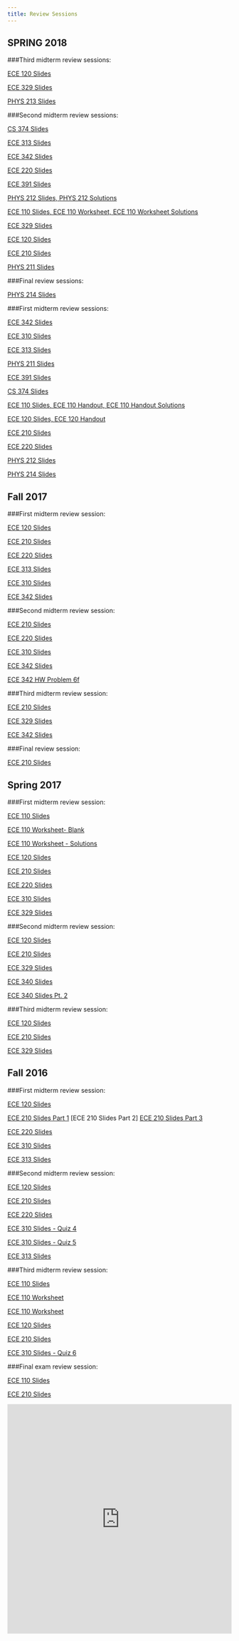 ```yaml
---
title: Review Sessions
---
```


SPRING 2018
-----------

###Third midterm review sessions:

[ECE 120 Slides](/assets/files/HKNECE120ReviewSession3SP18.pdf)

[ECE 329 Slides](/assets/files/HKNECE329ReviewSession3SP18.zip)

[PHYS 213 Slides](/assets/files/HKNPHYS213ReviewSession1SP18.pptx)

###Second midterm review sessions:

[CS 374 Slides](/assets/files/HKNCS374ReviewSession2SP18.pdf)

[ECE 313 Slides](/assets/files/HKNECE313ReviewSession2SP18.pdf)

[ECE 342 Slides](/assets/files/HKNECE342ReviewSession2SP18.pptx)

[ECE 220 Slides](/assets/files/HKNECE220ReviewSession2SP18.pdf)

[ECE 391 Slides](/assets/files/HKNECE391ReviewSession2SP18.pptx)

[PHYS 212 Slides, ](/assets/files/HKNPHYS212ReviewSession2SP18.pptx)
[PHYS 212 Solutions](/assets/files/HKNPHYS212ReviewSession2SP18_problems_soln.zip)

[ECE 110 Slides, ](/assets/files/HKNECE110ReviewSession2SP18.pdf)
[ECE 110 Worksheet, ](/assets/files/HKNECE110ReviewSession2SP18_handout.pdf)
[ECE 110 Worksheet Solutions](/assets/files/HKNECE110ReviewSession2SP18_handout_soln.pdf)


[ECE 329 Slides](/assets/files/HKNECE329ReviewSession2SP18.pptx)

[ECE 120 Slides](/assets/files/HKNECE120ReviewSession2SP18.pdf)

[ECE 210 Slides](/assets/files/HKNECE210ReviewSession2SP18.pptx)

[PHYS 211 Slides](/assets/files/HKNPHYS211ReviewSession2SP18.pdf)

###Final review sessions:

[PHYS 214 Slides](/assets/files/HKNPHYS214ReviewSession2SP18.pptx)

###First midterm review sessions:

[ECE 342 Slides](/assets/files/ECE342-Review-Sessions-1-Sp18.pptx)

[ECE 310 Slides](/assets/files/HKNECE310ReviewSession1SP18.pdf)

[ECE 313 Slides](/assets/files/HKNECE313ReviewSession1SP18.pdf)

[PHYS 211 Slides](/assets/files/HKNPHYS211ReviewSession1SP18.pdf)

[ECE 391 Slides](/assets/files/HKNECE391ReviewSession1SP18.pdf)

[CS 374 Slides](/assets/files/HKNECE374ReviewSession1SP18.pdf)

[ECE 110 Slides, ](/assets/files/HKNECE110ReviewSession1SP18.pdf)
[ECE 110 Handout, ](/assets/files/HKNECE110ReviewSession1SP18_Handout.pdf)
[ECE 110 Handout Solutions](/assets/files/HKNECE110ReviewSession1SP18_Handout_Sols.pdf)

[ECE 120 Slides, ](/assets/files/HKNECE120ReviewSession1SP18.pptx)
[ECE 120 Handout](/assets/files/HKNECE120ReviewSession1SP18_Handout.pdf)

[ECE 210 Slides](/assets/files/HKNECE210ReviewSession1SP18.pdf)

[ECE 220 Slides](/assets/files/HKNECE220ReviewSession1SP18.pptx)

[PHYS 212 Slides](/assets/files/HKNPHYS212ReviewSession1SP18.pptx)

[PHYS 214 Slides](/assets/files/HKNPHYS214ReviewSession1SP18.pptx)

Fall 2017
-----------

###First midterm review session:

[ECE 120 Slides](/assets/files/HKNECE120ReviewSession1FA17.pdf)

[ECE 210 Slides](/assets/files/HKNECE210ReviewSession1FA17.pdf)

[ECE 220 Slides](/assets/files/HKNECE220ReviewSession1FA17.pptx)

[ECE 313 Slides](/assets/files/ECE313-Review-Session-1-Fa17.pdf)

[ECE 310 Slides](/assets/files/HKNECE310ReviewSession1FA17.pdf)

[ECE 342 Slides](/assets/files/ECE342-Review-Session-1-Fa17.pptx)

###Second midterm review session:

[ECE 210 Slides](/assets/files/210-Midterm-2.pptx)

[ECE 220 Slides](/assets/files/ECE_220_exam2_review_fa17.pdf)

[ECE 310 Slides](/assets/files/HKNECE310ReviewSession2FA17.pdf)

[ECE 342 Slides](/assets/files/ECE342-Review-Session-2-Fa17.pdf)

[ECE 342 HW Problem 6f](/assets/files/ECE342hw6_2f.pdf)

###Third midterm review session:

[ECE 210 Slides](/assets/files/HKNECE210ReviewSession3FA17.pdf)

[ECE 329 Slides](/assets/files/ECE_329_exam_3_review_fa17.pdf)

[ECE 342 Slides](/assets/files/ECE_342_exam3_review_fa17.pdf)

###Final review session:

[ECE 210 Slides](/assets/files/HKNECE210ReviewSession4FA17.pdf)

Spring 2017
-----------

###First midterm review session:

[ECE 110 Slides](/assets/files/HKNECE110ReviewSession1SP17.pdf)

[ECE 110 Worksheet- Blank](/assets/files/HKNECE110ReviewSession1WorksheetSP17.pdf)

[ECE 110 Worksheet - Solutions](/assets/files/HKNECE110ReviewSession1WorksheetSolutionsSP17.pdf)

[ECE 120 Slides](/assets/files/HKNECE120ReviewSession1SP17.pdf)

[ECE 210 Slides](/assets/files/HKNECE210ReviewSession1SP17.pdf)

[ECE 220 Slides](/assets/files/HKNECE220ReviewSession1SP17.pdf)

[ECE 310 Slides](/assets/files/HKNECE310ReviewSession1SP17.pdf)

[ECE 329 Slides](/assets/files/HKNECE329ReviewSession1SP17.pdf)


###Second midterm review session:

[ECE 120 Slides](/assets/files/HKNECE120ReviewSession2SP17.pdf)

[ECE 210 Slides](/assets/files/HKNECE210ReviewSession2SP17.pdf)

[ECE 329 Slides](/assets/files/HKNECE329ReviewSession2SP17.pdf)

[ECE 340 Slides](/assets/files/HKNECE340ReviewSession2SP17.pdf)

[ECE 340 Slides Pt. 2](/assets/files/HKNECE340ReviewSession2pt2SP17.pdf)

###Third midterm review session:

[ECE 120 Slides](/assets/files/HKNECE120ReviewSession3SP17.pdf)

[ECE 210 Slides](/assets/files/HKNECE210ReviewSession3SP17.pdf)

[ECE 329 Slides](/assets/files/HKNECE329ReviewSession3SP17.pdf)

Fall 2016
-----------

###First midterm review session:

[ECE 120 Slides](/assets/files/HKNECE120ReviewSession1FA16.pdf)

[ECE 210 Slides Part 1](/assets/files/HKNECE210ReviewSession1FA16pt1.pdf)
[ECE 210 Slides Part 2]
[ECE 210 Slides Part 3](/assets/files/HKNECE210ReviewSession1FA16pt3.pdf)

[ECE 220 Slides](/assets/files/HKNECE220ReviewSession1FA16.pdf)

[ECE 310 Slides](/assets/files/HKNECE310ReviewSession2FA16.pdf)

[ECE 313 Slides](/assets/files/HKNECE313ReviewSession1FA16.pdf)

###Second midterm review session:

[ECE 120 Slides](/assets/files/HKNECE120ReviewSession2FA16.pdf)

[ECE 210 Slides](/assets/files/HKNECE210ReviewSession2FA16.pdf)

[ECE 220 Slides](/assets/files/HKNECE220ReviewSession2FA16.pdf)

[ECE 310 Slides - Quiz 4](/assets/files/HKNECE310ReviewSession4FA16.pdf)

[ECE 310 Slides - Quiz 5](/assets/files/HKNECE310ReviewSession5FA16.pdf)

[ECE 313 Slides](/assets/files/HKNECE313ReviewSession2FA16.pdf)

###Third midterm review session:

[ECE 110 Slides](/assets/files/HKNECE110ReviewSession3FA16.pdf)

[ECE 110 Worksheet](/assets/files/HKNECE110ReviewSession3WorksheetFA16.pdf)

[ECE 110 Worksheet](/assets/files/HKNECE110ReviewSession3WorksheetSolutionsFA16.pdf)

[ECE 120 Slides](/assets/files/HKNECE120ReviewSession3FA16.pdf)

[ECE 210 Slides](/assets/files/HKNECE210ReviewSession3FA16.pdf)

[ECE 310 Slides - Quiz 6](/assets/files/HKNECE310ReviewSession6FA16.pdf)

###Final exam review session:

[ECE 110 Slides](/assets/files/HKNECE110ReviewSessionFinalFA16.pdf)

[ECE 210 Slides](/assets/files/HKNECE210ReviewSessionFinalFA16.pdf)

<iframe src="https://calendar.google.com/calendar/embed?src=hknalpha1%40gmail.com&ctz=America%2FChicago" width="100%" height="515vh" frameborder="0" scrolling="no"></iframe>
